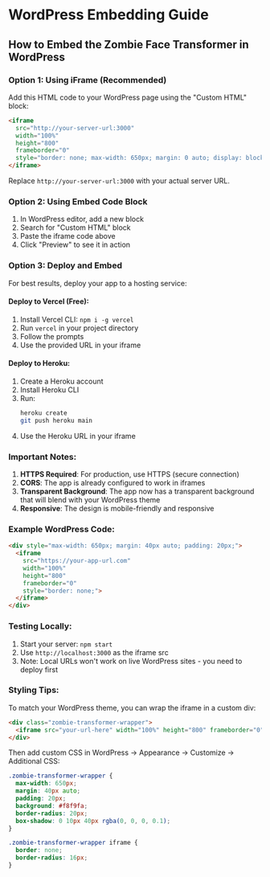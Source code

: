 # WordPress Embedding Guide

## How to Embed the Zombie Face Transformer in WordPress

### Option 1: Using iFrame (Recommended)

Add this HTML code to your WordPress page using the "Custom HTML" block:

```html
<iframe
  src="http://your-server-url:3000"
  width="100%"
  height="800"
  frameborder="0"
  style="border: none; max-width: 650px; margin: 0 auto; display: block;">
</iframe>
```

Replace `http://your-server-url:3000` with your actual server URL.

### Option 2: Using Embed Code Block

1. In WordPress editor, add a new block
2. Search for "Custom HTML" block
3. Paste the iframe code above
4. Click "Preview" to see it in action

### Option 3: Deploy and Embed

For best results, deploy your app to a hosting service:

#### Deploy to Vercel (Free):
1. Install Vercel CLI: `npm i -g vercel`
2. Run `vercel` in your project directory
3. Follow the prompts
4. Use the provided URL in your iframe

#### Deploy to Heroku:
1. Create a Heroku account
2. Install Heroku CLI
3. Run:
   ```bash
   heroku create
   git push heroku main
   ```
4. Use the Heroku URL in your iframe

### Important Notes:

1. **HTTPS Required**: For production, use HTTPS (secure connection)
2. **CORS**: The app is already configured to work in iframes
3. **Transparent Background**: The app now has a transparent background that will blend with your WordPress theme
4. **Responsive**: The design is mobile-friendly and responsive

### Example WordPress Code:

```html
<div style="max-width: 650px; margin: 40px auto; padding: 20px;">
  <iframe
    src="https://your-app-url.com"
    width="100%"
    height="800"
    frameborder="0"
    style="border: none;">
  </iframe>
</div>
```

### Testing Locally:

1. Start your server: `npm start`
2. Use `http://localhost:3000` as the iframe src
3. Note: Local URLs won't work on live WordPress sites - you need to deploy first

### Styling Tips:

To match your WordPress theme, you can wrap the iframe in a custom div:

```html
<div class="zombie-transformer-wrapper">
  <iframe src="your-url-here" width="100%" height="800" frameborder="0"></iframe>
</div>
```

Then add custom CSS in WordPress → Appearance → Customize → Additional CSS:

```css
.zombie-transformer-wrapper {
  max-width: 650px;
  margin: 40px auto;
  padding: 20px;
  background: #f8f9fa;
  border-radius: 20px;
  box-shadow: 0 10px 40px rgba(0, 0, 0, 0.1);
}

.zombie-transformer-wrapper iframe {
  border: none;
  border-radius: 16px;
}
```
